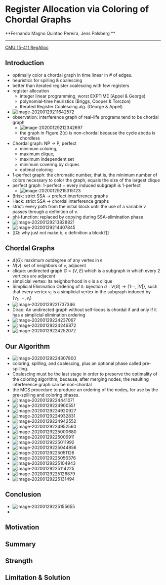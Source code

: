 # Register Allocation via Coloring of Chordal Graphs  

**Fernando Magno Quintao Pereira, Jens Palsberg  **

---

[CMU 15-411 RegAlloc](https://www.cs.cmu.edu/~fp/courses/15411-f08/lectures/03-regalloc.pdf)





## Introduction

* optimally color a chordal graph in time linear in \# of edges.
* heuristics for spilling & coalescing
* better than iterated register coalescing with few registers
* register allocation
  * integer linear programming, worst EXPTIME (Appel & George)
  * polynomial-time heuristics (Briggs, Cooper & Torczon)
  * Iterated Register Coalescing alg. (George & Appel)
* ![image-20200129211642572](D:\OneDrive\Pictures\Typora\image-20200129211642572.png)
* observation: interference graph of real-life programs tend to be chordal graph
  * ![image-20200129212342697](D:\OneDrive\Pictures\Typora\image-20200129212342697.png)
  * the graph in Figure 2(c) is non-chordal because the cycle abcda is chordless
* Chordal graph: NP -> P, perfect
  * minimum coloring, 
  * maximum clique, 
  * maximum independent set 
  * minimum covering by cliques
  * optimal coloring
* 1-perfect graph: the chromatic number, that is, the minimum number of colors necessary to color the graph, equals the size of the largest clique
* perfect graph: 1-perfect + every induced subgraph is 1-perfect 
  * ![image-20200129215315123](D:\OneDrive\Pictures\Typora\image-20200129215315123.png)
* Brisk: strict SSA $\to$ prefect interference graphs
* Hack: strict SSA $\to$ chordal interference graphs
* strict: every path from the initial block until the use of a variable v passes through a definition of v.  
* phi-function: replaced by copying during SSA-elimination phase
* ![image-20200129213828821](D:\OneDrive\Pictures\Typora\image-20200129213828821.png)
* ![image-20200129214407845](D:\OneDrive\Pictures\Typora\image-20200129214407845.png)
* [[Q: why just not make b, c definition a block?]]



## Chordal Graphs

* $\Delta(G)$: maximum outdegree of any vertex in `G`
* $N(v)$: set of neighbors of `v`, adjacent
* clique: undirected graph $G = (V, E)$ which is a subgraph in which every 2 vertices are adjacent
* simplicial vertex: its neighborhood in `G` is a clique
* Simplicial Elimination Ordering of `G`: bijection $\sigma: V(G) \to \{1 \cdots, |V|\}$, such that every vertex $v_i$ is a simplicial vertex in the subgraph induced by $\{v_1, \cdots, v_i\}$
* ![image-20200129221737346](D:\OneDrive\Pictures\Typora\image-20200129221737346.png)
* Dirac: An undirected graph without self-loops is chordal if and only if it has a simplicial elimination ordering
*   ![image-20200129224237097](D:\OneDrive\Pictures\Typora\image-20200129224237097.png)
* ![image-20200129224246872](D:\OneDrive\Pictures\Typora\image-20200129224246872.png)
* ![image-20200129224252072](D:\OneDrive\Pictures\Typora\image-20200129224252072.png)



## Our Algorithm

* ![image-20200129224307800](D:\OneDrive\Pictures\Typora\image-20200129224307800.png)
* coloring, spilling, and coalescing, plus an optional phase called pre-spilling.  
* Coalescing must be the last stage in order to preserve the optimality of the coloring algorithm, because, after merging nodes, the resulting interference graph can be non-chordal  
* the MCS procedure to produce an ordering of the nodes, for use by the pre-spilling and coloring phases.
* ![image-20200129224441071](D:\OneDrive\Pictures\Typora\image-20200129224441071.png)
* ![image-20200129224900551](D:\OneDrive\Pictures\Typora\image-20200129224900551.png)
* ![image-20200129224920927](D:\OneDrive\Pictures\Typora\image-20200129224920927.png)
* ![image-20200129224932831](D:\OneDrive\Pictures\Typora\image-20200129224932831.png)
* ![image-20200129224942552](D:\OneDrive\Pictures\Typora\image-20200129224942552.png)
* ![image-20200129224952560](D:\OneDrive\Pictures\Typora\image-20200129224952560.png)
* ![image-20200129225000680](D:\OneDrive\Pictures\Typora\image-20200129225000680.png)
* ![image-20200129225006911](D:\OneDrive\Pictures\Typora\image-20200129225006911.png)
* ![image-20200129225011992](D:\OneDrive\Pictures\Typora\image-20200129225011992.png)
* ![image-20200129225044856](D:\OneDrive\Pictures\Typora\image-20200129225044856.png)
* ![image-20200129225051126](D:\OneDrive\Pictures\Typora\image-20200129225051126.png)
* ![image-20200129225056376](D:\OneDrive\Pictures\Typora\image-20200129225056376.png)
* ![image-20200129225104943](D:\OneDrive\Pictures\Typora\image-20200129225104943.png)
* ![image-20200129225114225](D:\OneDrive\Pictures\Typora\image-20200129225114225.png)
* ![image-20200129225126879](D:\OneDrive\Pictures\Typora\image-20200129225126879.png)
* ![image-20200129225131494](D:\OneDrive\Pictures\Typora\image-20200129225131494.png)



## Conclusion

* ![image-20200129225155655](D:\OneDrive\Pictures\Typora\image-20200129225155655.png)
* 













## Motivation

## Summary

## Strength

## Limitation & Solution



